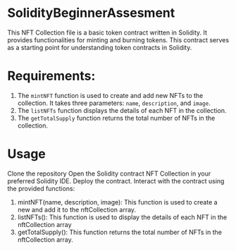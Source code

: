# SolidityBeginnerAssesment
This NFT Collection file is a basic token contract written in Solidity. It provides functionalities for minting and burning tokens. This contract serves as a starting point for understanding token contracts in Solidity.
# Requirements:
1. The `mintNFT` function is used to create and add new NFTs to the collection. It takes three parameters: `name`, `description`, and `image`.
2. The `listNFTs` function displays the details of each NFT in the collection.
3.  The `getTotalSupply` function returns the total number of NFTs in the collection.
# Usage
Clone the repository
Open the Solidity contract NFT Collection in your preferred Solidity IDE.
Deploy the contract.
Interact with the contract using the provided functions:
1. mintNFT(name, description, image): This function is used to create a new and add it to the nftCollection array.
2. listNFTs(): This function is used to display the details of each NFT in the nftCollection array
3. getTotalSupply(): This function returns the total number of NFTs in the nftCollection array.
